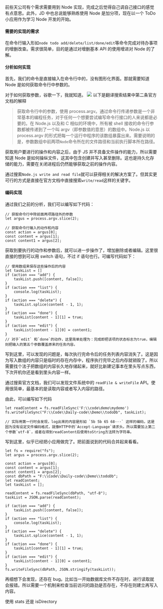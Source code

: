 前些天公司有个需求需要用到 Node 实现，完成之后觉得自己调自己接口的感觉有点意思。此外，JD 中也总说能够熟练使用 Node 是加分项，现在以一个 ToDo 小应用作为学习 Node 开发的开始。

#### 需要的实现的需求

在命令行输入形如`node todo add/delete/list/done/edit`等命令完成对待办事项的增删改查。需求很简单，目的是通过对增删基本 API 的使用增进对 Node 的了解。

#### 分析如何实现

首先，我们的命令是直接输入在命令行中的，没有图形化界面。那就需要知道 Node 是如何获取命令行中参数的。

对于如何获取参数，谷歌一下，我就知道。
![](https://i.loli.net/2019/09/20/MKwkXzW8iRtZY7x.png)
以下是翻译搜索结果中第二条官方文档的解释

> 获取命令行中的参数，使用 process.argv。通过命令行传递参数是一个非常基本的编程任务，对于任何一个想要尝试编写命令行接口的人来说都是必要的。在 Node.js 以及和 C 相似的环境中，所有被 shell 接收的命令行参数都被传递到了一个叫 argv（即参数值的意思）的数组中。Node.js 以 process.argv 的形式把每一个运行中程序的该数组暴露出来。需要说明的是，参数数组中前两项`Node`命令所在的文件路径和当前执行脚本所在路径。

获取用户要进行的操作和内容之后，由于 JS 并不具备文件操作的能力，所以需要知道 Node 是如何操纵文件，这其中包含创建并写入甚至删除。这也是持久化存储的能力，需要在关闭进程后仍然能够获取之前的操作内容。

通过搜索`Node.js write and read file`就可以获得相关的解决方案了。但其实更可行的方式是直接在官方文档中直接搜索`write/read`这样的关键字。

#### 编码实现

通过我们之前的分析，我们可以编写如下代码：

```
// 获取命令行中除前面两项路径外的参数
let argus = process.argv.slice(2);

// 获取命令行输入的动作和内容
const action = argus[0];
const content = argus[1];
const content1 = argus[2];
```

获取到要执行的动作和参数后，就可以进一步操作了，增加删除或者编辑。这里很直接的想到可以用 switch 语句，不过 if 语句也行。可编写代码如下：

```
// 使用数组来保存这些操作后的内容
let taskList = []
if (action === "add") {
    taskList.push([content, false]);
}
if (action === "list") {
    console.log(taskList);
}
if (action === "delete") {
    taskList.splice(content - 1, 1);
}
if (action === "done") {
    taskList[content - 1][1] = true;
}
if (action === "edit") {
    taskList[content - 1][0] = content1;
}
// 对于`edit` 和`done`的动作，这里简单处理为：完成即把该项的状态标志为true，编辑则把输入的第五个参数覆盖原来的任务内容。
```

写到这里，可以发现的问题是，每次执行完命令后的任务列表内容消失了。这是因为写入数组的内容只是临时的存在内存中，程序执行完毕之后内存就销毁了。所以需要找个法子把数组的内容长久地存储起来，就好比新建记事本在里头写点东西，下次开机你还是看到里头内容一样。

通过搜索官方文档，我们可以发现文件系统中的 `readFile & writeFile` API。使用很简单，最基本的是读取内容或者写入内容的路径。

由此，可以编写如下代码

```
let readContent = fs.readFileSync('F:\\code\demo\mydemo')
fs.writeFileSync("F:\\Code\\Daily-code\\Demo\\todoDb", taskList);

// 实际用第一行时会发现，log出来的内容是形如 `5b 5b 65 68···` 这样的编码，这是因为没有设定文件编码格式，就像HTTP中的`Accept-Language`请求头。所以需要加上第二个参数`utf-8`，或者在得到readContent后使用toString方法转为字符串。
```

写到这里，似乎已经把小应用做完了。把前面说到的代码合并起来看看。

```
let fs = require("fs");
let argus = process.argv.slice(2);

const action = argus[0];
const content = argus[1];
const content1 = argus[2];
const dbPath = "F:\\Code\\Daily-code\\Demo\\todoDb";
let readContent;
let taskList = [];

readContent = fs.readFileSync(dbPath, "utf-8");
taskList = JSON.parse(readContent);

if (action === "add") {
    taskList.push([content, false]);
}
if (action === "list") {
    console.log(taskList);
}
if (action === "delete") {
    taskList.splice(content - 1, 1);
}
if (action === "done") {
    taskList[content - 1][1] = true;
}
if (action === "edit") {
    taskList[content - 1][0] = content1;
}
fs.writeFileSync(dbPath, JSON.stringify(taskList));
```

再细想下会发现，还存在 bug。比如当一开始数据库文件不存在时，进行读取就会报错。所以需要一个机制来检查当前访问的路劲是否存在，不存在则建立再写入内容。

使用 stats 还是 isDirectory
